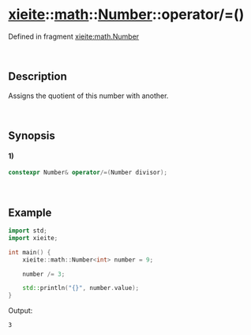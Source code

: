 # [xieite](../../../../../xieite.md)\:\:[math](../../../../../math.md)\:\:[Number<Arithmetic>](../../../../number.md)\:\:operator/=\(\)
Defined in fragment [xieite:math.Number](../../../../../../../src/math/number.cpp)

&nbsp;

## Description
Assigns the quotient of this number with another.

&nbsp;

## Synopsis
#### 1)
```cpp
constexpr Number& operator/=(Number divisor);
```

&nbsp;

## Example
```cpp
import std;
import xieite;

int main() {
    xieite::math::Number<int> number = 9;

    number /= 3;

    std::println("{}", number.value);
}
```
Output:
```
3
```
